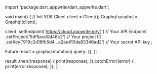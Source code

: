 import 'package:dart_appwrite/dart_appwrite.dart';

void main() { // Init SDK
  Client client = Client();
  Graphql graphql = Graphql(client);

  client
    .setEndpoint('https://cloud.appwrite.io/v1') // Your API Endpoint
    .setProject('5df5acd0d48c2') // Your project ID
    .setKey('919c2d18fb5d4...a2ae413da83346ad2') // Your secret API key
  ;

  Future result = graphql.mutation(
    query: {},
  );

  result
    .then((response) {
      print(response);
    }).catchError((error) {
      print(error.response);
  });
}